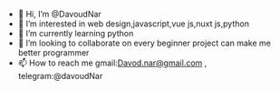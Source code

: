 - 👋 Hi, I’m @DavoudNar
- 👀 I’m interested in web design,javascript,vue js,nuxt js,python
- 🌱 I’m currently learning python
- 💞️ I’m looking to collaborate on every beginner project can make me better programmer
- 📫 How to reach me gmail:Davod.nar@gmail.com , telegram:@davoudNar

<!---
Davod01/Davod01 is a ✨ special ✨ repository because its `README.md` (this file) appears on your GitHub profile.
You can click the Preview link to take a look at your changes.
--->
